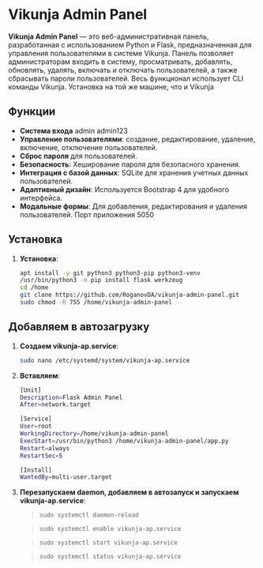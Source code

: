 # Vikunja Admin Panel

**Vikunja Admin Panel** — это веб-административная панель, разработанная с использованием Python и Flask, предназначенная для управления пользователями в системе Vikunja. Панель позволяет администраторам входить в систему, просматривать, добавлять, обновлять, удалять, включать и отключать пользователей, а также сбрасывать пароли пользователей. Весь функционал использует CLI команды Vikunja. Установка на той же машине, что и Vikunja

## Функции

- **Система входа** admin admin123
- **Управление пользователями**: создание, редактирование, удаление, включение, отключение пользователей.
- **Сброс пароля** для пользователей.
- **Безопасность**: Хеширование пароля для безопасного хранения.
- **Интеграция с базой данных**: SQLite для хранения учетных данных пользователей.
- **Адаптивный дизайн**: Используется Bootstrap 4 для удобного интерфейса.
- **Модальные формы**: Для добавления, редактирования и удаления пользователей.
Порт приложения 5050
## Установка

1. **Установка**:
   ```bash
   apt install -y git python3 python3-pip python3-venv
   /usr/bin/python3 -m pip install flask werkzeug
   cd /home
   git clone https://github.com/RoganovDA/vikunja-admin-panel.git
   sudo chmod -R 755 /home/vikunja-admin-panel

## Добавляем в автозагрузку 
1. **Создаем  vikunja-ap.service**:
   ```bash
   sudo nano /etc/systemd/system/vikunja-ap.service
2. **Вставляем**:
     ```bash                                                            
   [Unit]
   Description=Flask Admin Panel
   After=network.target

   [Service]
   User=root
   WorkingDirectory=/home/vikunja-admin-panel
   ExecStart=/usr/bin/python3 /home/vikunja-admin-panel/app.py
   Restart=always
   RestartSec=5

   [Install]
   WantedBy=multi-user.target
3. **Перезапускаем daemon, добавляем в автозапуск и запускаем vikunja-ap.service**:
   > `sudo systemctl daemon-reload`
   
   > `sudo systemctl enable vikunja-ap.service`
   
   > `sudo systemctl start vikunja-ap.service`
   
   > `sudo systemctl status vikunja-ap.service`



